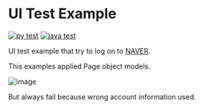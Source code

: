 # UI Test Example

[![py test](https://github.com/jinmoo21/ui-test-example/actions/workflows/py_test.yml/badge.svg)](https://github.com/jinmoo21/ui-test-example/actions/workflows/py_test.yml)
[![java test](https://github.com/jinmoo21/ui-test-example/actions/workflows/java_test.yml/badge.svg)](https://github.com/jinmoo21/ui-test-example/actions/workflows/java_test.yml)

UI test example that try to log on to [NAVER](https://www.naver.com/).

This examples applied Page object models.

![image](https://user-images.githubusercontent.com/12968464/210252607-25169391-b12a-4764-9b5a-95fe86401d45.png)

But always fail because wrong account information used.
